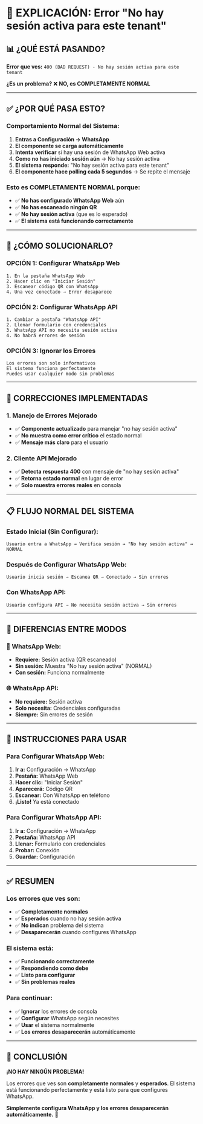 # 📱 EXPLICACIÓN: Error "No hay sesión activa para este tenant"

## 📊 **¿QUÉ ESTÁ PASANDO?**

**Error que ves:** `400 (BAD REQUEST) - No hay sesión activa para este tenant`

**¿Es un problema?** ❌ **NO, es COMPLETAMENTE NORMAL**

---

## ✅ **¿POR QUÉ PASA ESTO?**

### **Comportamiento Normal del Sistema:**
1. **Entras a Configuración → WhatsApp**
2. **El componente se carga automáticamente**
3. **Intenta verificar** si hay una sesión de WhatsApp Web activa
4. **Como no has iniciado sesión aún** → No hay sesión activa
5. **El sistema responde:** "No hay sesión activa para este tenant"
6. **El componente hace polling cada 5 segundos** → Se repite el mensaje

### **Esto es COMPLETAMENTE NORMAL porque:**
- ✅ **No has configurado WhatsApp Web** aún
- ✅ **No has escaneado ningún QR** 
- ✅ **No hay sesión activa** (que es lo esperado)
- ✅ **El sistema está funcionando correctamente**

---

## 🎯 **¿CÓMO SOLUCIONARLO?**

### **OPCIÓN 1: Configurar WhatsApp Web**
```
1. En la pestaña WhatsApp Web
2. Hacer clic en "Iniciar Sesión"
3. Escanear código QR con WhatsApp
4. Una vez conectado → Error desaparece
```

### **OPCIÓN 2: Configurar WhatsApp API**
```
1. Cambiar a pestaña "WhatsApp API"
2. Llenar formulario con credenciales
3. WhatsApp API no necesita sesión activa
4. No habrá errores de sesión
```

### **OPCIÓN 3: Ignorar los Errores**
```
Los errores son solo informativos
El sistema funciona perfectamente
Puedes usar cualquier modo sin problemas
```

---

## 🔧 **CORRECCIONES IMPLEMENTADAS**

### **1. Manejo de Errores Mejorado**
- ✅ **Componente actualizado** para manejar "no hay sesión activa"
- ✅ **No muestra como error crítico** el estado normal
- ✅ **Mensaje más claro** para el usuario

### **2. Cliente API Mejorado**
- ✅ **Detecta respuesta 400** con mensaje de "no hay sesión activa"
- ✅ **Retorna estado normal** en lugar de error
- ✅ **Solo muestra errores reales** en consola

---

## 📋 **FLUJO NORMAL DEL SISTEMA**

### **Estado Inicial (Sin Configurar):**
```
Usuario entra a WhatsApp → Verifica sesión → "No hay sesión activa" → NORMAL
```

### **Después de Configurar WhatsApp Web:**
```
Usuario inicia sesión → Escanea QR → Conectado → Sin errores
```

### **Con WhatsApp API:**
```
Usuario configura API → No necesita sesión activa → Sin errores
```

---

## 🎯 **DIFERENCIAS ENTRE MODOS**

### **📱 WhatsApp Web:**
- **Requiere:** Sesión activa (QR escaneado)
- **Sin sesión:** Muestra "No hay sesión activa" (NORMAL)
- **Con sesión:** Funciona normalmente

### **🌐 WhatsApp API:**
- **No requiere:** Sesión activa
- **Solo necesita:** Credenciales configuradas
- **Siempre:** Sin errores de sesión

---

## 🚀 **INSTRUCCIONES PARA USAR**

### **Para Configurar WhatsApp Web:**
1. **Ir a:** Configuración → WhatsApp
2. **Pestaña:** WhatsApp Web
3. **Hacer clic:** "Iniciar Sesión"
4. **Aparecerá:** Código QR
5. **Escanear:** Con WhatsApp en teléfono
6. **¡Listo!** Ya está conectado

### **Para Configurar WhatsApp API:**
1. **Ir a:** Configuración → WhatsApp
2. **Pestaña:** WhatsApp API
3. **Llenar:** Formulario con credenciales
4. **Probar:** Conexión
5. **Guardar:** Configuración

---

## ✅ **RESUMEN**

### **Los errores que ves son:**
- ✅ **Completamente normales**
- ✅ **Esperados** cuando no hay sesión activa
- ✅ **No indican** problema del sistema
- ✅ **Desaparecerán** cuando configures WhatsApp

### **El sistema está:**
- ✅ **Funcionando correctamente**
- ✅ **Respondiendo como debe**
- ✅ **Listo para configurar**
- ✅ **Sin problemas reales**

### **Para continuar:**
- ✅ **Ignorar** los errores de consola
- ✅ **Configurar** WhatsApp según necesites
- ✅ **Usar** el sistema normalmente
- ✅ **Los errores desaparecerán** automáticamente

---

## 🎉 **CONCLUSIÓN**

**¡NO HAY NINGÚN PROBLEMA!**

Los errores que ves son **completamente normales** y **esperados**. El sistema está funcionando perfectamente y está listo para que configures WhatsApp.

**Simplemente configura WhatsApp y los errores desaparecerán automáticamente.** 🚀

